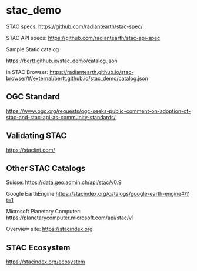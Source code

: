 # stac_demo

STAC specs: https://github.com/radiantearth/stac-spec/

STAC API specs: https://github.com/radiantearth/stac-api-spec

Sample Static catalog

https://bertt.github.io/stac_demo/catalog.json

in STAC Browser: https://radiantearth.github.io/stac-browser/#/external/bertt.github.io/stac_demo/catalog.json

## OGC Standard

https://www.ogc.org/requests/ogc-seeks-public-comment-on-adoption-of-stac-and-stac-api-as-community-standards/

## Validating STAC

https://staclint.com/

## Other STAC Catalogs

Suisse: https://data.geo.admin.ch/api/stac/v0.9

Google EarthEngine https://stacindex.org/catalogs/google-earth-engine#/?t=1

Microsoft Planetary Computer: https://planetarycomputer.microsoft.com/api/stac/v1

Overview site: https://stacindex.org

## STAC Ecosystem

https://stacindex.org/ecosystem
